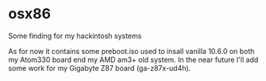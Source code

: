 # osx86
Some finding for my hackintosh systems


As for now it contains some preboot.iso used to insall vanilla 10.6.0 on both my Atom330 board end my AMD am3+ old system.
In the near future I'll add some work for my Gigabyte Z87 board (ga-z87x-ud4h).